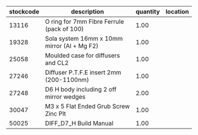 |stockcode|description|quantity|location|
|---------|-----------|--------|--------|
|13116|O ring for 7mm Fibre Ferrule (pack of 100)|1.00||
|19328|Sola system 16mm x 10mm mirror (Al + Mg F2)|1.00||
|25058|Moulded case for diffusers and CL2|1.00||
|27246|Diffuser P.T.F.E insert 2mm (200-1100nm)|1.00||
|27248|D6 H body including 2 off mirror wedges|2.00||
|30047|M3 x 5 Flat Ended Grub Screw Zinc Plt|1.00||
|50025|DIFF_D7_H Build Manual|1.00||

